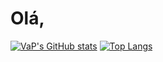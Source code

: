 # Olá,
[![VaP's GitHub stats](https://github-readme-stats.vercel.app/api?username=va-p&show_icons=true&theme=dark)](https://github.com/va-p)
[![Top Langs](https://github-readme-stats.vercel.app/api/top-langs/?username=va-p&theme=dark)](https://github.com/va-p)
